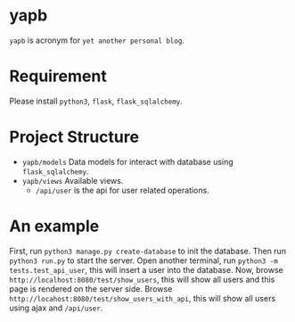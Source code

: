 # yapb

`yapb` is acronym for `yet another personal blog`.

# Requirement

Please install `python3`, `flask`, `flask_sqlalchemy`.

# Project Structure

+ `yapb/models`
  Data models for interact with database using `flask_sqlalchemy`.
+ `yapb/views`
  Available views.
  + `/api/user` is the api for user related operations.

# An example

First, run `python3 manage.py create-database` to init the database. Then run `python3 run.py` to start the server. Open another terminal, run `python3 -m tests.test_api_user`, this will insert a user into the database. Now, browse `http://localhost:8080/test/show_users`, this will show all users and this page is rendered on the server side. Browse `http://locahost:8080/test/show_users_with_api`, this will show all users using ajax and `/api/user`.
